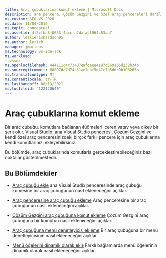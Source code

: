 ```yaml
---
title: Araç çubuklarına komut ekleme | Microsoft Docs
description: ana pencere, Çözüm Gezgini ve özel araç pencereleri dahil olmak üzere Visual Studio windows 'daki araç çubuklarına kendi komutlarınızı ekleme hakkında bilgi edinin.
ms.custom: SEO-VS-2020
ms.date: 11/04/2016
ms.topic: conceptual
ms.assetid: 4f8cfba8-0653-4ccc-a2da-acf064c83aa7
author: leslierichardson95
ms.author: lerich
manager: jmartens
ms.technology: vs-ide-sdk
ms.workload:
- vssdk
ms.openlocfilehash: 444111c4c73487eafcaee4e87c569136d232b34b
ms.sourcegitcommit: 68897da7d74c31ae1ebf5d47c7b5ddc9b108265b
ms.translationtype: MT
ms.contentlocale: tr-TR
ms.lasthandoff: 08/13/2021
ms.locfileid: "122120640"
---
```

# <a name="add-commands-to-toolbars"></a>Araç çubuklarına komut ekleme
Bir araç çubuğu, komutlara bağlanan düğmeleri içeren yatay veya dikey bir şerit olur. Visual Studio: ana Visual Studio penceresi, Çözüm Gezgini ve kendi özel araç penceresinizdeki birçok farklı pencere için araç çubuklarına kendi komutlarınızı ekleyebilirsiniz.

 Bu bölümde, araç çubuklarında komutlarla gerçekleştirebileceğiniz bazı noktalar gösterilmektedir.

## <a name="in-this-section"></a>Bu Bölümdekiler
- [Araç çubuğu ekle](../extensibility/adding-a-toolbar.md) ana Visual Studio penceresinde araç çubuğu kümesine bir araç çubuğunun nasıl ekleneceğini açıklar.

- [Araç penceresine araç çubuğu ekleme](../extensibility/adding-a-toolbar-to-a-tool-window.md) Araç penceresine bir araç çubuğunun nasıl ekleneceğini açıklar.

- [Çözüm Gezgini araç çubuğuna komut ekleme](../extensibility/adding-a-command-to-the-solution-explorer-toolbar.md) Çözüm Gezgini araç çubuğuna bir komutun nasıl ekleneceğini açıklar.

- [Araç çubuğuna menü denetleyicisi ekleme](../extensibility/adding-a-menu-controller-to-a-toolbar.md) Bir araç çubuğuna bir menü denetleyicisinin nasıl ekleneceğini açıklar.

- [Menü öğelerini dinamik olarak ekle](../extensibility/dynamically-adding-menu-items.md) Farklı bağlamlarda menü öğelerinin dinamik olarak nasıl ekleneceğini açıklar.
